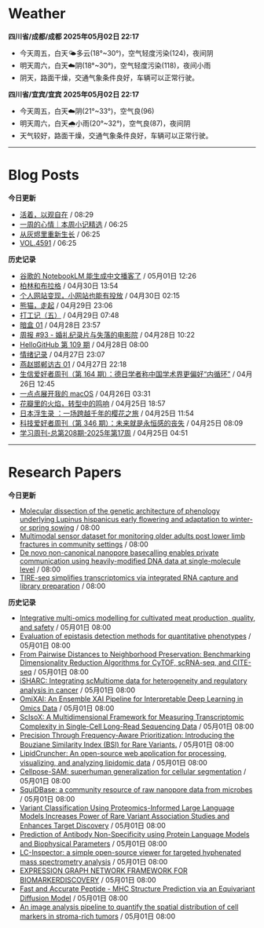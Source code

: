 # Weather
<!--qweather:start-->
**四川省/成都/成都 2025年05月02日 22:17**
- 今天周五，白天🌤️多云(18°~30°)，空气轻度污染(124)，夜间阴
- 明天周六，白天☁️阴(18°~30°)，空气轻度污染(118)，夜间小雨
- 阴天，路面干燥，交通气象条件良好，车辆可以正常行驶。

**四川省/宜宾/宜宾 2025年05月02日 22:17**
- 今天周五，白天☁️阴(21°~33°)，空气良(96)
- 明天周六，白天🌧️小雨(20°~32°)，空气良(87)，夜间阴
- 天气较好，路面干燥，交通气象条件良好，车辆可以正常行驶。
<!--qweather:end-->
---
# Blog Posts
<!--rss-blogs:start-->
**今日更新**
- [活着，以观自在](https://www.xiangshitan.com/post/3400.html) / 08:29
- [一周的心情｜本周小记精选](http://m.wufazhuce.com/question/4357) / 06:25
- [从灰烬里重新生长](http://m.wufazhuce.com/article/6780) / 06:25
- [VOL.4591](http://m.wufazhuce.com/one/4742) / 06:25

**历史记录**
- [谷歌的 NotebookLM 能生成中文播客了](http://www.ruanyifeng.com/blog/2025/05/notebooklm.html) / 05月01日 12:26
- [柏林和布拉格](https://www.skyue.com/25043013.html) / 04月30日 13:54
- [个人网站变现，小网站也能有投放](https://blog.ops-coffee.cn/r/side-hustle-personal-website-advertising-success.html) / 04月30日 02:15
- [熊猫，走起](https://www.xiangshitan.com/post/3399.html) / 04月29日 23:06
- [打工记（五）](https://yukieyun.net/roam/gravedigger-of-capitalism-05/) / 04月29日 07:48
- [暗盒 01](https://ameow.xyz/archives/film-roll-01) / 04月28日 23:57
- [周报 #93 - 婚礼纪录片与失落的电影院](https://www.pseudoyu.com/posts/weekly_review_93) / 04月28日 10:22
- [HelloGitHub 第 109 期](https://hellogithub.com/periodical/volume/109) / 04月28日 08:00
- [情绪记录](https://www.skyue.com/25042723.html) / 04月27日 23:07
- [燕赵邯郸访古 01](https://blog.pursuitus.com/yan-zhao-handan-visits-01.html) / 04月27日 22:18
- [生信爱好者周刊（第 164 期）：德日学者称中国学术界更偏好“内循环”](https://openbiox.github.io/weekly/issue-164/) / 04月26日 12:45
- [一点点展开我的 macOS](https://anotherdayu.com/2025/6733/) / 04月26日 03:31
- [花瓣里的火焰，转型中的鸣响](https://justgoidea.com/flames-in-petals-sounds-of-transformation/) / 04月25日 18:57
- [日本浮生录 ：一场跨越千年的樱花之旅](https://song.al/sakura) / 04月25日 11:54
- [科技爱好者周刊（第 346 期）：未来就是永恒感的丧失](http://www.ruanyifeng.com/blog/2025/04/weekly-issue-346.html) / 04月25日 08:09
- [学习周刊-总第208期-2025年第17周](https://wiki.eryajf.net/pages/f8507e/) / 04月25日 04:51
<!--rss-blogs:end-->
---
# Research Papers
<!--rss-papers:start-->
**今日更新**
- [Molecular dissection of the genetic architecture of phenology underlying Lupinus hispanicus early flowering and adaptation to winter- or spring sowing](https://www.nature.com/articles/s41598-025-00096-1) / 08:00
- [Multimodal sensor dataset for monitoring older adults post lower limb fractures in community settings](https://www.nature.com/articles/s41597-025-05069-7) / 08:00
- [De novo non-canonical nanopore basecalling enables private communication using heavily-modified DNA data at single-molecule level](https://www.nature.com/articles/s41467-025-59357-2) / 08:00
- [TIRE-seq simplifies transcriptomics via integrated RNA capture and library preparation](https://www.nature.com/articles/s41598-025-98282-8) / 08:00

**历史记录**
- [Integrative multi-omics modelling for cultivated meat production, quality, and safety](https://www.biorxiv.org/content/10.1101/2025.04.30.651459v1?rss=1) / 05月01日 08:00
- [Evaluation of epistasis detection methods for quantitative phenotypes](https://www.biorxiv.org/content/10.1101/2025.04.30.651312v1?rss=1) / 05月01日 08:00
- [From Pairwise Distances to Neighborhood Preservation: Benchmarking Dimensionality Reduction Algorithms for CyTOF, scRNA-seq, and CITE-seq](https://www.biorxiv.org/content/10.1101/2025.04.28.651069v1?rss=1) / 05月01日 08:00
- [iSHARC: Integrating scMultiome data for heterogeneity and regulatory analysis in cancer](https://www.biorxiv.org/content/10.1101/2025.04.28.651068v1?rss=1) / 05月01日 08:00
- [OmiXAI: An Ensemble XAI Pipeline for Interpretable Deep Learning in Omics Data](https://www.biorxiv.org/content/10.1101/2025.04.28.651097v1?rss=1) / 05月01日 08:00
- [ScIsoX: A Multidimensional Framework for Measuring Transcriptomic Complexity in Single-Cell Long-Read Sequencing Data](https://www.biorxiv.org/content/10.1101/2025.04.28.650897v1?rss=1) / 05月01日 08:00
- [Precision Through Frequency-Aware Prioritization: Introducing the Bouziane Similarity Index (BSI) for Rare Variants.](https://www.biorxiv.org/content/10.1101/2025.04.28.651048v1?rss=1) / 05月01日 08:00
- [LipidCruncher: An open-source web application for processing, visualizing, and analyzing lipidomic data](https://www.biorxiv.org/content/10.1101/2025.04.28.650893v1?rss=1) / 05月01日 08:00
- [Cellpose-SAM: superhuman generalization for cellular segmentation](https://www.biorxiv.org/content/10.1101/2025.04.28.651001v1?rss=1) / 05月01日 08:00
- [SquiDBase: a community resource of raw nanopore data from microbes](https://www.biorxiv.org/content/10.1101/2025.04.28.650941v1?rss=1) / 05月01日 08:00
- [Variant Classification Using Proteomics-Informed Large Language Models Increases Power of Rare Variant Association Studies and Enhances Target Discovery](https://www.biorxiv.org/content/10.1101/2025.04.28.650692v1?rss=1) / 05月01日 08:00
- [Prediction of Antibody Non-Specificity using Protein Language Models and Biophysical Parameters](https://www.biorxiv.org/content/10.1101/2025.04.28.650927v1?rss=1) / 05月01日 08:00
- [LC-Inspector: a simple open-source viewer for targeted hyphenated mass spectrometry analysis](https://www.biorxiv.org/content/10.1101/2025.04.28.650946v1?rss=1) / 05月01日 08:00
- [EXPRESSION GRAPH NETWORK FRAMEWORK FOR BIOMARKERDISCOVERY](https://www.biorxiv.org/content/10.1101/2025.04.28.651033v1?rss=1) / 05月01日 08:00
- [Fast and Accurate Peptide - MHC Structure Prediction via an Equivariant Diffusion Model](https://www.biorxiv.org/content/10.1101/2025.04.28.650973v1?rss=1) / 05月01日 08:00
- [An image analysis pipeline to quantify the spatial distribution of cell markers in stroma-rich tumors](https://www.biorxiv.org/content/10.1101/2025.04.28.650414v1?rss=1) / 05月01日 08:00
<!--rss-papers:end-->
